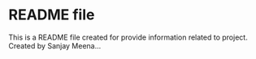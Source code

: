# README file 
This is a README file created for provide information related to project.
Created by Sanjay Meena...